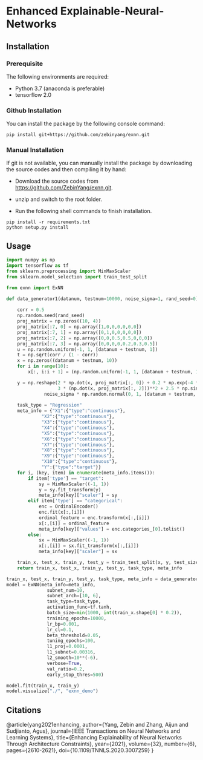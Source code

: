 # Enhanced Explainable-Neural-Networks

## Installation 

### Prerequisite

The following environments are required:

- Python 3.7 (anaconda is preferable)
- tensorflow 2.0


### Github Installation

You can install the package by the following console command:

```shell
pip install git+https://github.com/zebinyang/exnn.git
```
        
### Manual Installation

If git is not available, you can manually install the package by downloading the source codes and then compiling it by hand:

- Download the source codes from https://github.com/ZebinYang/exnn.git.

- unzip and switch to the root folder.

- Run the following shell commands to finish installation.

```shell
pip install -r requirements.txt
python setup.py install
```


## Usage

```python
import numpy as np
import tensorflow as tf
from sklearn.preprocessing import MinMaxScaler
from sklearn.model_selection import train_test_split

from exnn import ExNN

def data_generator1(datanum, testnum=10000, noise_sigma=1, rand_seed=0):
    
    corr = 0.5
    np.random.seed(rand_seed)
    proj_matrix = np.zeros((10, 4))
    proj_matrix[:7, 0] = np.array([1,0,0,0,0,0,0])
    proj_matrix[:7, 1] = np.array([0,1,0,0,0,0,0])
    proj_matrix[:7, 2] = np.array([0,0,0.5,0.5,0,0,0])
    proj_matrix[:7, 3] = np.array([0,0,0,0,0.2,0.3,0.5])
    u = np.random.uniform(-1, 1, [datanum + testnum, 1])
    t = np.sqrt(corr / (1 - corr))
    x = np.zeros((datanum + testnum, 10))
    for i in range(10):
        x[:, i:i + 1] = (np.random.uniform(-1, 1, [datanum + testnum, 1]) + t * u) / (1 + t)

    y = np.reshape(2 * np.dot(x, proj_matrix[:, 0]) + 0.2 * np.exp(-4 * np.dot(x, proj_matrix[:, 1])) + \
                   3 * (np.dot(x, proj_matrix[:, 2]))**2 + 2.5 * np.sin(np.pi * np.dot(x, proj_matrix[:, 3])), [-1, 1]) + \
              noise_sigma * np.random.normal(0, 1, [datanum + testnum, 1])
    
    task_type = "Regression"
    meta_info = {"X1":{"type":"continuous"},
             "X2":{"type":"continuous"},
             "X3":{"type":"continuous"},
             "X4":{"type":"continuous"},
             "X5":{"type":"continuous"},
             "X6":{"type":"continuous"},
             "X7":{"type":"continuous"},
             "X8":{"type":"continuous"},
             "X9":{"type":"continuous"},
             "X10":{"type":"continuous"},
             "Y":{"type":"target"}}
    for i, (key, item) in enumerate(meta_info.items()):
        if item['type'] == "target":
            sy = MinMaxScaler((-1, 1))
            y = sy.fit_transform(y)
            meta_info[key]["scaler"] = sy
        elif item['type'] == "categorical":
            enc = OrdinalEncoder()
            enc.fit(x[:,[i]])
            ordinal_feature = enc.transform(x[:,[i]])
            x[:,[i]] = ordinal_feature
            meta_info[key]["values"] = enc.categories_[0].tolist()
        else:
            sx = MinMaxScaler((-1, 1))
            x[:,[i]] = sx.fit_transform(x[:,[i]])
            meta_info[key]["scaler"] = sx

    train_x, test_x, train_y, test_y = train_test_split(x, y, test_size=testnum, random_state=rand_seed)
    return train_x, test_x, train_y, test_y, task_type, meta_info

train_x, test_x, train_y, test_y, task_type, meta_info = data_generator1(datanum=10000, testnum=10000, noise_sigma=1, rand_seed=0)
model = ExNN(meta_info=meta_info,
               subnet_num=10,
               subnet_arch=[10, 6],
               task_type=task_type,
               activation_func=tf.tanh,
               batch_size=min(1000, int(train_x.shape[0] * 0.2)),
               training_epochs=10000,
               lr_bp=0.001,
               lr_cl=0.1,
               beta_threshold=0.05,
               tuning_epochs=100,
               l1_proj=0.0001,
               l1_subnet=0.00316,
               l2_smooth=10**(-6),
               verbose=True,
               val_ratio=0.2,
               early_stop_thres=500)

model.fit(train_x, train_y)
model.visualize("./", "exnn_demo")
```

Citations
----------
@article{yang2021enhancing,
	author={Yang, Zebin and Zhang, Aijun and Sudjianto, Agus},
	journal={IEEE Transactions on Neural Networks and Learning Systems}, 
	title={Enhancing Explainability of Neural Networks Through Architecture Constraints}, 
	year={2021},
	volume={32},
	number={6},
	pages={2610-2621},
	doi={10.1109/TNNLS.2020.3007259}
}
